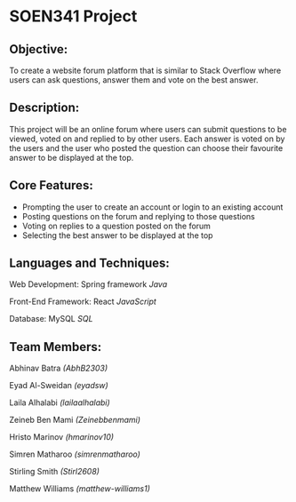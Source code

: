 # SOEN341 Project

## Objective:
To create a website forum platform that is similar to Stack Overflow where users can ask questions, answer them and vote on the best answer.

## Description:
This project will be an online forum where users can submit questions to be viewed, voted on and replied to by other users. Each answer is voted on by the users and the user who posted the question can choose their favourite answer to be displayed at the top.

## Core Features:
* Prompting the user to create an account or login to an existing account
* Posting questions on the forum and replying to those questions
* Voting on replies to a question posted on the forum
* Selecting the best answer to be displayed at the top

## Languages and Techniques:
Web Development: Spring framework *Java*

Front-End Framework: React *JavaScript*

Database: MySQL *SQL*

## Team Members: 
Abhinav Batra *(AbhB2303)*

Eyad Al-Sweidan *(eyadsw)*

Laila Alhalabi *(lailaalhalabi)*

Zeineb Ben Mami *(Zeinebbenmami)*

Hristo Marinov *(hmarinov10)*

Simren Matharoo *(simrenmatharoo)*

Stirling Smith  *(Stirl2608)*

Matthew Williams *(matthew-williams1)*

